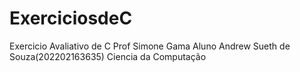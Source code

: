 # ExerciciosdeC
Exercicio Avaliativo de C 
Prof Simone Gama
Aluno Andrew Sueth de Souza(202202163635)
Ciencia da Computação 
